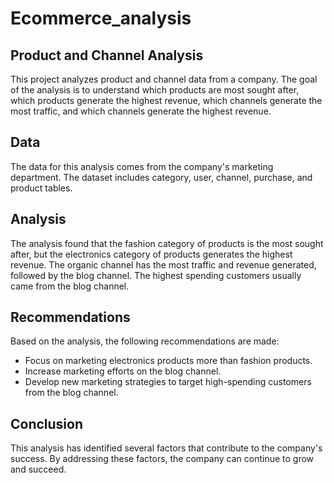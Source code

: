 # Ecommerce_analysis

## Product and Channel Analysis
This project analyzes product and channel data from a company. 
The goal of the analysis is to understand which products are most sought after, which products generate the highest revenue, which channels generate the most traffic, and which channels generate the highest revenue.

## Data
The data for this analysis comes from the company's marketing department. 
The dataset includes category, user, channel, purchase, and product tables.

## Analysis
The analysis found that the fashion category of products is the most sought after, but the electronics category of products generates the highest revenue. 
The organic channel has the most traffic and revenue generated, followed by the blog channel. 
The highest spending customers usually came from the blog channel. 

## Recommendations
Based on the analysis, the following recommendations are made:
- Focus on marketing electronics products more than fashion products.
- Increase marketing efforts on the blog channel.
- Develop new marketing strategies to target high-spending customers from the blog channel.

## Conclusion
This analysis has identified several factors that contribute to the company's success. 
By addressing these factors, the company can continue to grow and succeed.

